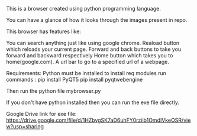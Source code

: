 This is a browser created using python programming language.

You can have a glance of how it looks through the images present in repo.

This browser has features like:

You can search anything just like using google chrome.
Reaload button which reloads your current page.
Forward and back buttons to take you forward and backward respectively
Home button which takes you to home(google.com).
A url bar to go to a specified url of a webpage.
  
Requirements:
  Python must be installed
  to install req modules run commands :
    pip install PyQT5
    pip install pyqtwebengine
    
Then run the python file mybrowser.py

If you don't have python installed then you can run the exe file directly.

Google Drive link for exe file: https://drive.google.com/file/d/1HZbvgSK7aD6uhFY0rziib1OmdIVkeOSR/view?usp=sharing
